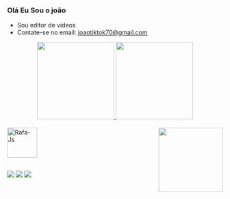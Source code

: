 ### Olá Eu Sou o joão

- Sou editor de videos
- Contate-se no email: joaotiktok70@gmail.com
<div align="center">
  <a href="https://github.com/jonhlinux">
  <img height="180em" src="https://github-readme-stats.vercel.app/api?username=jonhlinux&show_icons=true&theme=dark&include_all_commits=true&count_private=true"/>
  <img height="180em" src="https://github-readme-stats.vercel.app/api/top-langs/?username=jonhlinux&layout=compact&langs_count=7&theme=dracula"/>
</div>
  <div style="display: inline_block"><br>
  <img align="center" alt="Rafa-Js" height="70" width="70" src="https://giveawayoftheday.com/wp-content/uploads/2020/09/ed8ce442a761b3edb29e7e11ea7dd960.png">
 
 
   <img align="right" height="150" width="150" src=https://c.tenor.com/CGIHMXu6m_4AAAAM/funny.gif>
</div>
  
##
  <div> 
  <a href="https://www.instagram.com/falaainogueira/" target="_blank"><img src="https://img.shields.io/badge/-Instagram-%23E4405F?style=for-the-badge&logo=instagram&logoColor=white" target="_blank"></a>
 	<a href="https://https://www.twitch.tv/juaolives" target="_blank"><img src="https://img.shields.io/badge/Twitch-9146FF?style=for-the-badge&logo=twitch&logoColor=white" target="_blank"></a>
 <a href="https://discord.gg/Vcwq3G6rpc" target="_blank"><img src="https://img.shields.io/badge/Discord-7289DA?style=for-the-badge&logo=discord&logoColor=white" target="_blank"></a> 
  

